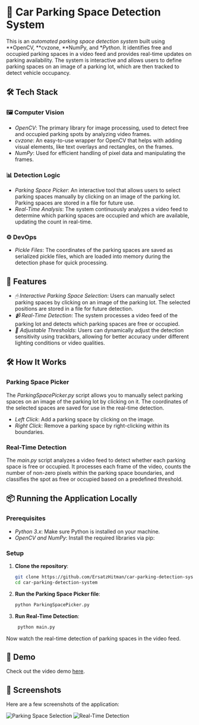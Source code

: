 # 🚗 Car Parking Space Detection System

This is an *automated parking space detection system* built using **OpenCV, **cvzone, **NumPy, and **Python*. It identifies free and occupied parking spaces in a video feed and provides real-time updates on parking availability. The system is interactive and allows users to define parking spaces on an image of a parking lot, which are then tracked to detect vehicle occupancy.

## 🛠 Tech Stack

### 🖼 Computer Vision

- *OpenCV*: The primary library for image processing, used to detect free and occupied parking spots by analyzing video frames.
- *cvzone*: An easy-to-use wrapper for OpenCV that helps with adding visual elements, like text overlays and rectangles, on the frames.
- *NumPy*: Used for efficient handling of pixel data and manipulating the frames.

### 📊 Detection Logic

- *Parking Space Picker*: An interactive tool that allows users to select parking spaces manually by clicking on an image of the parking lot. Parking spaces are stored in a file for future use.
- *Real-Time Analysis*: The system continuously analyzes a video feed to determine which parking spaces are occupied and which are available, updating the count in real-time.

### ⚙ DevOps

- *Pickle Files*: The coordinates of the parking spaces are saved as serialized pickle files, which are loaded into memory during the detection phase for quick processing.

## 🚀 Features

- *🖱 Interactive Parking Space Selection*: Users can manually select parking spaces by clicking on an image of the parking lot. The selected positions are stored in a file for future detection.
- *📹 Real-Time Detection*: The system processes a video feed of the parking lot and detects which parking spaces are free or occupied.
- *🔧 Adjustable Thresholds*: Users can dynamically adjust the detection sensitivity using trackbars, allowing for better accuracy under different lighting conditions or video qualities.

## 🛠 How It Works

### Parking Space Picker

The *ParkingSpacePicker.py* script allows you to manually select parking spaces on an image of the parking lot by clicking on it. The coordinates of the selected spaces are saved for use in the real-time detection.

- *Left Click*: Add a parking space by clicking on the image.
- *Right Click*: Remove a parking space by right-clicking within its boundaries.

### Real-Time Detection

The *main.py* script analyzes a video feed to detect whether each parking space is free or occupied. It processes each frame of the video, counts the number of non-zero pixels within the parking space boundaries, and classifies the spot as free or occupied based on a predefined threshold.

## 📦 Running the Application Locally

### Prerequisites

- *Python 3.x*: Make sure Python is installed on your machine.
- *OpenCV and NumPy*: Install the required libraries via pip:


### Setup

1. **Clone the repository**:
   ```bash
   git clone https://github.com/ErsatzHitman/car-parking-detection-system.git
   cd car-parking-detection-system
2. **Run the Parking Space Picker file**:

    ```bash
    python ParkingSpacePicker.py
    ```
3. **Run Real-Time Detection**:
   ```bash
    python main.py
    ```
Now watch the real-time detection of parking spaces in the video feed.

## 🎥 Demo

Check out the video demo [here](https://drive.google.com/file/d/1ORBdzU42iiSwNFZTy0C6A8OnaHUJIrSx/view?usp=sharing).

## 📸 Screenshots

Here are a few screenshots of the application:

![Parking Space Selection](https://github.com/user-attachments/assets/24bc8701-a5ac-43d2-8d6b-1f9ba3f15591)
![Real-Time Detection](https://github.com/user-attachments/assets/0111d751-323a-4e5d-bcf1-3a007e2c7867)


